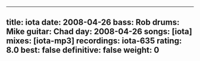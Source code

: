 
---
title: iota
date: 2008-04-26
bass:	Rob
drums:	Mike
guitar:	Chad
day: 2008-04-26
songs: [iota]
mixes: [iota-mp3]
recordings: iota-635
rating: 8.0
best: false
definitive: false
weight: 0
---

